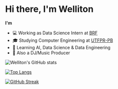 # Hi there, I'm Welliton

**I'm**
- 💻 Working as Data Science Intern at [BRF](https://www.brf-global.com/)
- 🎓 Studying Computer Engineering at [UTFPR-PB](http://www.utfpr.edu.br/)
- 📖 Learning AI, Data Science & Data Engineering
- 🎹 Also a DJ/Music Producer

![Welliton's GitHub stats](https://github-readme-stats.vercel.app/api?username=whoiswelliton&&layout=compact&show_icons=true&count_private=true&theme=react)

[![Top Langs](https://github-readme-stats.vercel.app/api/top-langs/?username=whoiswelliton&layout=compact&theme=react)](https://github.com/anuraghazra/github-readme-stats)


[![GitHub Streak](http://github-readme-streak-stats.herokuapp.com?user=whoiswelliton&theme=react)](https://git.io/streak-stats)


<!--
**whoiswelliton/whoiswelliton** is a ✨ _special_ ✨ repository because its `README.md` (this file) appears on your GitHub profile.

Here are some ideas to get you started:

- 🔭 Working as Data Science Intern at BRF
- 🔭 Studying Computer Engineering at UTFPR-PB
- 🌱 Learning AI and Data Science
- 📫 How to reach me: 
-->
